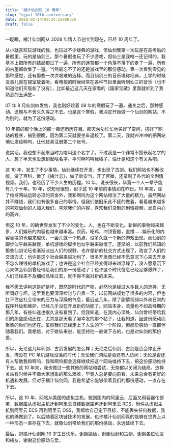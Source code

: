 ```yaml
---
title: "橘汁仙剑网 10 周年"
slug: "ojpal-10th-anniversary"
date: 2018-02-14T09:24:21+08:00
draft: false
---
```


一眨眼，橘汁仙剑网从 2008 年情人节创立到现在，已经 10 周年了。

从小就喜欢玩游戏的我，也玩过不少经典的游戏，但仙剑我第一次玩是在高考后的暑假里，玩的是仙剑三。那个暑假也玩了不少游戏，但仙三是我唯一还记得的。我基本上把所有的结局都过了一遍，所有的迷宫都一个角落不落下的走了一遍，所有的古董都收集了一遍。当然最忘不了的还是游戏里的那份感动，第一次看到雪见的那种感觉，还有那些一次次艰难的选择。而且仙剑三的音乐堪称经典，上学的时候没事儿就在寝室放着听。看电视的时候经常在各种节目里面听到仙三的音乐（也不知道他们买版权了没有），比如最近这几天在家看的《国家宝藏》里面就听到了我熟悉的玉满堂~

07 年 8 月仙剑四发售，我也刚好趁着 08 年的寒假玩了一遍，通关之后，那种感动、遗憾与不舍久久挥之不去。也是这个寒假，我决定开始做一个仙剑的网站，不为别的，就为了这份感动。

10 年前的那个晚上的那一幕还历历在目。那天匆匆忙忙地买好了空间，搭好了网站的程序，搞到很晚，因为第二天就要坐车返校了。第二天，我就兴冲冲的把网站地址发给啊呜，让他赶紧注册第二个账号。

说实话，我也想不起来当时为啥叫这个名字了。不过我是一个非常不擅长起名字的人，想了半天也没想到起啥名字。平时啊呜叫我橘子，估计是和这个有关系吧。

这 10 年，发生了不少事情，仙剑继续在开发，也出现了古剑。我们网站也不断改版，做了百科，做了《橘汁志》，做了新安当，开了官微，还录制了各代的全剧情视频。我们，也经历了不少人生的历程。10 年，说长很长，毕竟一个人一辈子能有几个十年。10 年，说短也很短，似乎这 10 年前的事情如在昨日。10 年来，除了维持网站运转必须的资金外，我和啊呜为这个网站倾注了大量的精力。虽然网站并不赚钱，我们也有很多自己的事情，但我们依旧乐此不疲的做着，看着越来越多的喜欢仙剑的人加入我们，喜欢我们的内容，喜欢我们录制的剧情视频，发自内心的高兴。

但这 10 年，的确世界发生了不少的变化，人，也在不断变化。新鲜的事物越来越多，人们娱乐的内容也越来越丰富。农药，吃鸡，冲顶答题，直播……娱乐化的内容替换的也越来越快，一会儿就一个热点，没多久就一个新的游戏出现。而仙剑的脚步似乎越来越慢，单机游戏的脚步也似乎越来越慢了。逐渐的，以前我们熟知的那些仙剑论坛也渐渐淡出人们的视野。也许是新的社交方式出现了，改变了人们的交流方式；也许是这个社会越来越功利了，很多开发商已经不愿意沉下心来去开发不怎么赚钱的单机游戏了；也许是这个社会已经变得越来越浮躁了，没人愿意沉下心来体会仙剑曾经带给我们的那一份感动了；也许这个时代信息已经足够爆炸了，人们已经来不及细细品味过去，就不得不面对新的未来。

我不愿去评判这是好是坏，既然是时代的产物，必然也是经过大多数人的选择，无所谓好与坏。这里我也要深深检讨与自责一下，以前网站规划了很多的内容，但也扛不住这社会带来的压力与浮躁的气息，最近这几年，除了剧情视频以外和日常的程序升级和维护，已经几乎没在开发新的功能了。网站本身，流量也不如高峰期的那几年，有些仙迷也很久没有看到了。但我知道，在我内心深处，仙剑曾经带给我们的那些感动还在，尤其是那天看了凝幸发的那个帖子，让我知道，因这份感动而聚集的你们也还在。虽然我们已经走上了人生的下一个阶段，但那份感动一直都伴随着我们。我相信，对于姚仙来说，能坚持他一直做下去的，也是对仙剑的那份爱。

所以，无论这几年仙剑、古剑发展的怎么样；无论之后仙剑、古剑是否会停止开发，淹没在 PC 单机游戏没落的时代；无论我们网站是否还有人访问；无论是否还有人帮助我和啊呜，我和啊呜都会选择继续把这个网站维持下去，把这份感动维持下去。这 10 年来，我也做过一些其他的网站和尝试，无奈都以关闭为结局。选择关站有时候并不像大家想象的那么艰难，毕竟人总是要向前看，未来总会有更好的机遇和发展。但对于橘汁仙剑网，我是希望它能够带着我们的那份感动，一直存在下去。

所以，这 10 年，网站从美国的虚拟主机，搬到国内的阿里云，后面又用容器化部署，数据库从虚拟主机迁到阿里云自建数据库再迁到阿里云 RDS，附件从虚拟主机到阿里云 ECS 再到阿里云 OSS，我都给自己定下目标，不能丢失任何数据，我也的确做到了。以后随着区块链技术的发展，也许橘汁仙剑网真的能够在世界上以一种形态一直存在下去，就像仙剑带给我们的那份感动，永远延续下去。

最后，祝橘汁仙剑网 10 岁生日快乐。谢谢姚仙，谢谢仙剑和古剑，谢谢各位仙友和橘友，谢谢这份感动与爱。